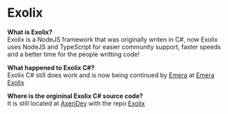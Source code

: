 # Exolix
**What is Exolix?**<br />
Exolix is a NodeJS framework that was originally writen in C#, now Exolix uses NodeJS and TypeScript for easier community support, faster speeds and a better time for the people writting code!

**What happened to Exolix C#?**<br />
Exolix C# still does work and is now being continued by [Emera](https://github.com/emeradev) at [Emera Exolix](https://github.com/emeradev/exolix)

**Where is the orgininal Exolix C# source code?**<br />
It is still located at [AxeriDev](https://github.com/axeridev) with the repo [Exolix](https://github.com/axeridev/exolix)

